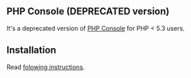 ## PHP Console (DEPRECATED version)

It's a deprecated version of [PHP Console](https://github.com/barbushin/php-console) for PHP < 5.3 users.

## Installation

Read [folowing instructions](https://groups.google.com/forum/?hl=ru#!forum/php-console-deprecated-version).

